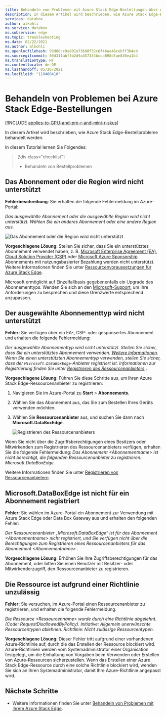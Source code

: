 ```yaml
---
title: Behandeln von Problemen mit Azure Stack Edge-Bestellungen über das Azure-Portal
description: In diesem Artikel wird beschrieben, wie Azure Stack Edge-Bestellprobleme behandelt werden.
services: databox
author: alkohli
ms.service: databox
ms.subservice: edge
ms.topic: troubleshooting
ms.date: 02/22/2021
ms.author: alkohli
ms.openlocfilehash: 99d68cc9a801a73680f32c6f4baa46cebff3b4eb
ms.sourcegitcommit: 80d311abffb2d9a457333bcca898dfae830ea1b4
ms.translationtype: HT
ms.contentlocale: de-DE
ms.lasthandoff: 05/26/2021
ms.locfileid: "110460410"
---
```

# <a name="troubleshoot-your-azure-stack-edge-ordering-issues"></a>Behandeln von Problemen bei Azure Stack Edge-Bestellungen

[!INCLUDE [applies-to-GPU-and-pro-r-and-mini-r-skus](../../includes/azure-stack-edge-applies-to-gpu-pro-r-mini-r-sku.md)]

In diesem Artikel wird beschrieben, wie Azure Stack Edge-Bestellprobleme behandelt werden.

In diesem Tutorial lernen Sie Folgendes:

> [!div class="checklist"]
>
> * Behandeln von Bestellproblemen

## <a name="unsupported-subscription-or-region"></a>Das Abonnement oder die Region wird nicht unterstützt

**Fehlerbeschreibung**: Sie erhalten die folgende Fehlermeldung im Azure-Portal:

*Das ausgewählte Abonnement oder die ausgewählte Region wird nicht unterstützt. Wählen Sie ein anderes Abonnement oder eine andere Region aus.*

![Das Abonnement oder die Region wird nicht unterstützt](media/azure-stack-edge-troubleshoot-ordering/azure-stack-edge-troubleshoot-ordering-01.png)

**Vorgeschlagene Lösung**:  Stellen Sie sicher, dass Sie ein unterstütztes Abonnement verwendet haben, z. B. [Microsoft Enterprise Agreement (EA)](https://azure.microsoft.com/overview/sales-number/), [Cloud Solution Provider (CSP)](/partner-center/azure-plan-lp) oder [Microsoft Azure Sponsorship](https://azure.microsoft.com/offers/ms-azr-0036p/). Abonnements mit nutzungsbasierter Bezahlung werden nicht unterstützt. Weitere Informationen finden Sie unter [Ressourcenvoraussetzungen für Azure Stack Edge](azure-stack-edge-deploy-prep.md#prerequisites).

Microsoft ermöglicht auf Einzelfallbasis gegebenenfalls ein Upgrade des Abonnementtyps. Wenden Sie sich an den [Microsoft-Support](https://azure.microsoft.com/support/options/), um Ihre Anforderungen zu besprechen und diese Grenzwerte entsprechend anzupassen.

## <a name="selected-subscription-type-not-supported"></a>Der ausgewählte Abonnementtyp wird nicht unterstützt

**Fehler:** Sie verfügen über ein EA-, CSP- oder gesponsertes Abonnement und erhalten die folgende Fehlermeldung:

*Der ausgewählte Abonnementtyp wird nicht unterstützt. Stellen Sie sicher, dass Sie ein unterstütztes Abonnement verwenden. [Weitere Informationen](azure-stack-edge-deploy-prep.md#prerequisites). Wenn Sie einen unterstützten Abonnementtyp verwenden, stellen Sie sicher, dass der `Microsoft.DataBoxEdge`-Anbieter registriert ist. Informationen zur Registrierung finden Sie unter [Registrieren des Ressourcenanbieters](azure-stack-edge-manage-access-power-connectivity-mode.md#register-resource-providers)* .

**Vorgeschlagene Lösung**: Führen Sie diese Schritte aus, um Ihren Azure Stack Edge-Ressourcenanbieter zu registrieren:

1. Navigieren Sie im Azure-Portal zu **Start** > **Abonnements**.

2. Wählen Sie das Abonnement aus, das Sie zum Bestellen Ihres Geräts verwenden möchten.

3. Wählen Sie **Ressourcenanbieter** aus, und suchen Sie dann nach **Microsoft.DataBoxEdge**.

    ![Registrieren des Ressourcenanbieters](media/azure-stack-edge-troubleshoot-ordering/azure-stack-edge-troubleshoot-ordering-02.png)

Wenn Sie nicht über die Zugriffsberechtigungen eines Besitzers oder Mitwirkenden zum Registrieren des Ressourcenanbieters verfügen, erhalten Sie die folgende Fehlermeldung: *Das Abonnement &lt;Abonnementname&gt; ist nicht berechtigt, die folgenden Ressourcenanbieter zu registrieren: Microsoft.DataBoxEdge.*

Weitere Informationen finden Sie unter [Registrieren von Ressourcenanbietern](azure-stack-edge-manage-access-power-connectivity-mode.md#register-resource-providers).

## <a name="microsoftdataboxedge-not-registered-for-subscription"></a>Microsoft.DataBoxEdge ist nicht für ein Abonnement registriert

**Fehler:** Sie wählen im Azure-Portal ein Abonnement zur Verwendung mit Azure Stack Edge oder Data Box Gateway aus und erhalten den folgenden Fehler:

*Der Ressourcenanbieter „Microsoft.DataBoxEdge“ ist für das Abonnement &lt;Abonnementname&gt; nicht registriert, und Sie verfügen nicht über die Berechtigungen zum Registrieren eines Ressourcenanbieters für das Abonnement &lt;Abonnementname&gt;* .

**Vorgeschlagene Lösung**: Erhöhen Sie Ihre Zugriffsberechtigungen für das Abonnement, oder bitten Sie einen Benutzer mit Besitzer- oder Mitwirkenderzugriff, den Ressourcenanbieter zu registrieren.

## <a name="resource-disallowed-by-policy"></a>Die Ressource ist aufgrund einer Richtlinie unzulässig

**Fehler:** Sie versuchen, im Azure-Portal einen Ressourcenanbieter zu registrieren, und erhalten die folgende Fehlermeldung:

*Die Ressource &lt;Ressourcenname&gt; wurde durch eine Richtlinie abgelehnt. (Code: RequestDisallowedByPolicy). Initiative: Allgemein unerwünschte Ressourcentypen ablehnen. Richtlinie: Nicht zulässige Ressourcentypen.*

**Vorgeschlagene Lösung**: Dieser Fehler tritt aufgrund einer vorhandenen Azure-Richtlinie auf, durch die das Erstellen der Ressource blockiert wird. Azure-Richtlinien werden vom Systemadministrator einer Organisation festgelegt, um die Einhaltung von Vorgaben beim Verwenden oder Erstellen von Azure-Ressourcen sicherzustellen. Wenn das Erstellen einer Azure Stack Edge-Ressource durch eine solche Richtlinie blockiert wird, wenden Sie sich an Ihren Systemadministrator, damit Ihre Azure-Richtlinie angepasst wird.

## <a name="next-steps"></a>Nächste Schritte

* Weitere Informationen finden Sie unter [Behandeln von Problemen mit Ihrem Azure Stack Edge](azure-stack-edge-troubleshoot.md).